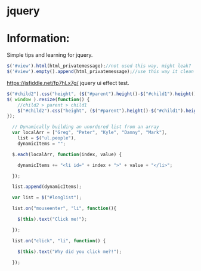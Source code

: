 # jquery

# Information:
 Simple tips and learning for jquery.

```js
$('#view').html(html_privatemessage);//not used this way, might leak?
$('#view').empty().append(html_privatemessage);//use this way it clean up handlers
```

https://jsfiddle.net/fp7hLx7g/ jquery ui effect test.

```js
$("#child2").css("height", ($("#parent").height()-$("#child1").height()));
$( window ).resize(function() {
    //child2 > parent > child1
    $("#child2").css("height", ($("#parent").height()-$("#child1").height()));
});
```

```js
  // Dynamically building an unordered list from an array
  var localArr = ["Greg", "Peter", "Kyle", "Danny", "Mark"],
  	list = $("ul.people"),
  	dynamicItems = "";

  $.each(localArr, function(index, value) {

    dynamicItems += "<li id=" + index + ">" + value + "</li>";

  });

  list.append(dynamicItems);
```

```js
  var list = $("#longlist");

  list.on("mouseenter", "li", function(){

    $(this).text("Click me!");

  });

  list.on("click", "li", function() {

    $(this).text("Why did you click me?!");

  });

```